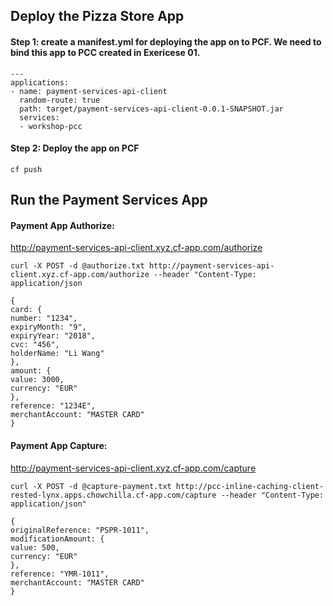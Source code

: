 ## Deploy the Pizza Store App

#### Step 1: create a manifest.yml for deploying the app on to PCF. We need to bind this app to PCC created in Exericese 01.

```
---
applications:
- name: payment-services-api-client
  random-route: true
  path: target/payment-services-api-client-0.0.1-SNAPSHOT.jar
  services:
  - workshop-pcc
```

#### Step 2: Deploy the app on PCF

```
cf push
```

## Run the Payment Services App

#### Payment App Authorize: 

http://payment-services-api-client.xyz.cf-app.com/authorize

```
curl -X POST -d @authorize.txt http://payment-services-api-client.xyz.cf-app.com/authorize --header "Content-Type: application/json
```

```
{
card: {
number: "1234",
expiryMonth: "9",
expiryYear: "2018",
cvc: "456",
holderName: "Li Wang"
},
amount: {
value: 3000,
currency: "EUR"
},
reference: "1234E",
merchantAccount: "MASTER CARD"
}
```

#### Payment App Capture: 

http://payment-services-api-client.xyz.cf-app.com/capture

```
curl -X POST -d @capture-payment.txt http://pcc-inline-caching-client-rested-lynx.apps.chowchilla.cf-app.com/capture --header "Content-Type: application/json"
```

```
{
originalReference: "PSPR-1011",
modificationAmount: {
value: 500,
currency: "EUR"
},
reference: "YMR-1011",
merchantAccount: "MASTER CARD"
}
```